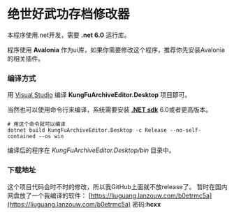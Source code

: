 # 绝世好武功存档修改器

本程序使用.net开发，需要 **.net 6.0** 运行库。

程序使用 **Avalonia** 作为ui库，如果你需要修改这个程序，推荐你先安装Avalonia的相关插件。

### 编译方式

用 [Visual Studio](https://visualstudio.microsoft.com/zh-hans/vs/) 编译 **KungFuArchiveEditor.Desktop** 项目即可。

当然也可以使用命令行来编译，系统需要安装 **[.NET sdk](https://dotnet.microsoft.com/zh-cn/download/dotnet)** 6.0或者更高版本。

```shell
# 用这个命令就可以编译
dotnet build KungFuArchiveEditor.Desktop -c Release --no-self-contained --os win
```

编译后的程序在 *KungFuArchiveEditor.Desktop/bin* 目录中。

### 下载地址

这个项目代码会时不时的修改，所以我GitHub上面就不放release了。
暂时在国内网盘放了一个我编译的软件：
[https://liuguang.lanzouw.com/b0etrmc5a](https://liuguang.lanzouw.com/b0etrmc5a)
密码:**hcxx**
